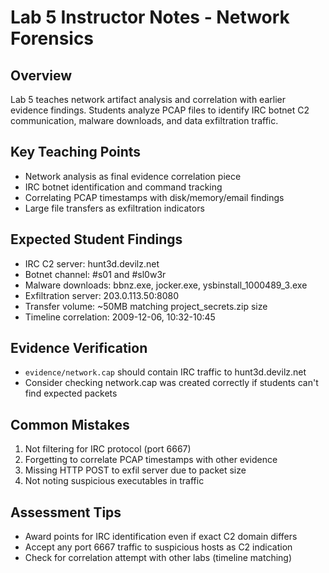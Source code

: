 # Lab 5 Instructor Notes - Network Forensics

## Overview
Lab 5 teaches network artifact analysis and correlation with earlier evidence findings. Students analyze PCAP files to identify IRC botnet C2 communication, malware downloads, and data exfiltration traffic.

## Key Teaching Points
- Network analysis as final evidence correlation piece
- IRC botnet identification and command tracking
- Correlating PCAP timestamps with disk/memory/email findings
- Large file transfers as exfiltration indicators

## Expected Student Findings
- IRC C2 server: hunt3d.devilz.net
- Botnet channel: #s01 and #sl0w3r
- Malware downloads: bbnz.exe, jocker.exe, ysbinstall_1000489_3.exe
- Exfiltration server: 203.0.113.50:8080
- Transfer volume: ~50MB matching project_secrets.zip size
- Timeline correlation: 2009-12-06, 10:32-10:45

## Evidence Verification
- `evidence/network.cap` should contain IRC traffic to hunt3d.devilz.net
- Consider checking network.cap was created correctly if students can't find expected packets

## Common Mistakes
1. Not filtering for IRC protocol (port 6667)
2. Forgetting to correlate PCAP timestamps with other evidence
3. Missing HTTP POST to exfil server due to packet size
4. Not noting suspicious executables in traffic

## Assessment Tips
- Award points for IRC identification even if exact C2 domain differs
- Accept any port 6667 traffic to suspicious hosts as C2 indication
- Check for correlation attempt with other labs (timeline matching)
